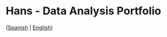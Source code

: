 # Hans - Data Analysis Portfolio 
([Spanish](https://github.com/HansAllTech/Hans_Data_Analysis_Portfolio/blob/main/Proyectos.md#tabla-de-contenido-es--en) | [English](https://github.com/HansAllTech/Hans_Data_Analysis_Portfolio/blob/main/Projects.md#table-of-content-es--en))                                                            
                                                                                                                                                                                       
                                                                                                                           
                                                                                                                                                                      
                                                                                                                            
                                                                                                      
                                                                           
                                                                 
                       
             
           
    
       
  
